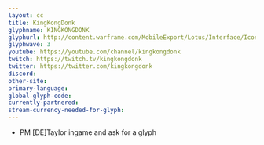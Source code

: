 ```yaml
---
layout: cc
title: KingKongDonk
glyphname: KINGKONGDONK
glyphurl: http://content.warframe.com/MobileExport/Lotus/Interface/Icons/Player/ContentCreators/KingKongDonk.png
glyphwave: 3
youtube: https://youtube.com/channel/kingkongdonk
twitch: https://twitch.tv/kingkongdonk
twitter: https://twitter.com/kingkongdonk
discord: 
other-site: 
primary-language: 
global-glyph-code: 
currently-partnered: 
stream-currency-needed-for-glyph: 
---
```

* PM [DE]Taylor ingame and ask for a glyph
